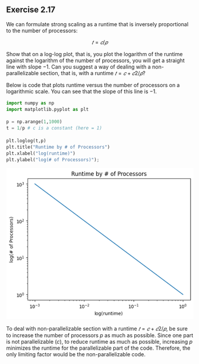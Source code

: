 ## Exercise 2.17

We can formulate strong scaling as a runtime that is inversely proportional to the number of processors:

$$𝑡 = 𝑐/𝑝$$

Show that on a log-log plot, that is, you plot the logarithm of the runtime against the logarithm of the number of processors, you will get a straight line with slope $−1$. Can you suggest a way of dealing with a non-parallelizable section, that is, with a runtime $𝑡 = 𝑐 + 𝑐2/𝑝$?

Below is code that plots runtime versus the number of processors on a logarithmic scale. You can see that the slope of this line is $-1$. 

``` Python
import numpy as np
import matplotlib.pyplot as plt

p = np.arange(1,1000)
t = 1/p # c is a constant (here = 1)

plt.loglog(t,p)
plt.title("Runtime by # of Processors")
plt.xlabel("log(runtime)")
plt.ylabel("log(# of Processors)");
```

![Plot Result](exercise_2_17_plot.png)

To deal with non-parallelizable section with a runtime $𝑡 = 𝑐 + 𝑐2/𝑝$, be sure to increase the number of processors $p$ as much as possible. Since one part is not parallelizable ($c$), to reduce runtime as much as possible, increasing $p$ minimizes the runtime for the parallelizable part of the code. Therefore, the only limiting factor would be the non-parallelizable code. 